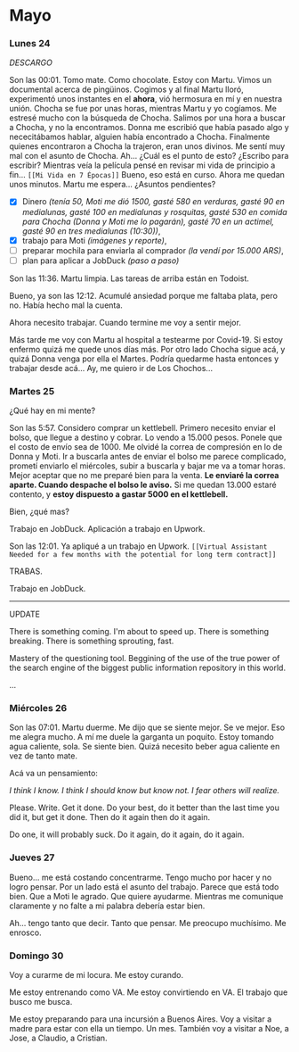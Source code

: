 # Mayo
### Lunes 24
*DESCARGO*

 Son las 00:01. Tomo mate. Como chocolate. Estoy con Martu. Vimos un documental acerca de pingüinos. Cogimos y al final Martu lloró, experimentó unos instantes en el **ahora**, vió hermosura en mí y en nuestra unión. Chocha se fue por unas horas, mientras Martu y yo cogíamos. Me estresé mucho con la búsqueda de Chocha. Salimos por una hora a buscar a Chocha, y no la encontramos. Donna me escribió que había pasado algo y nececitábamos hablar, alguien había encontrado a Chocha. Finalmente quienes encontraron a Chocha la trajeron, eran unos divinos. Me sentí muy mal con el asunto de Chocha. Ah... ¿Cuál es el punto de esto? ¿Escribo para escribir? Mientras veía la película pensé en revisar mi vida de principio a fin... `[[Mi Vida en 7 Épocas]]`  Bueno, eso está en curso. Ahora me quedan unos minutos. Martu me espera... ¿Asuntos pendientes? 
 - [x] Dinero *(tenía 50, Moti me dió 1500, gasté 580 en verduras, gasté 90 en medialunas, gasté 100 en medialunas y rosquitas, gasté 530 en comida para Chocha (Donna y Moti me lo pagarán), gasté 70 en un actimel, gasté 90 en tres medialunas (10:30))*, 
 - [x] trabajo para Moti *(imágenes y reporte)*, 
 - [ ] preparar mochila para enviarla al comprador *(la vendí por 15.000 ARS)*, 
 - [ ] plan para aplicar a JobDuck *(paso a paso)* 

Son las 11:36. Martu limpia. Las tareas de arriba están en Todoist. 

Bueno, ya son las 12:12. Acumulé ansiedad porque me faltaba plata, pero no. Había hecho mal la cuenta.

Ahora necesito trabajar. Cuando termine me voy a sentir mejor.

Más tarde me voy con Martu al hospital a testearme por Covid-19. Si estoy enfermo quizá me quede unos días más. Por otro lado Chocha sigue acá, y quizá Donna venga por ella el Martes. Podría quedarme hasta entonces y trabajar desde acá... Ay, me quiero ir de Los Chochos...

### Martes 25

¿Qué hay en mi mente?

Son las 5:57. Considero comprar un kettlebell. Primero necesito enviar el bolso, que llegue a destino y cobrar. Lo vendo a 15.000 pesos. Ponele que el costo de envío sea de 1000. Me olvidé la correa de compresión en lo de Donna y Moti. Ir a buscarla antes de enviar el bolso me parece complicado, prometí enviarlo el miércoles, subir a buscarla y bajar me va a tomar horas. Mejor aceptar que no me preparé bien para la venta. __Le enviaré la correa aparte. Cuando despache el bolso le aviso.__ Si me quedan 13.000 estaré contento, y __estoy dispuesto a gastar 5000 en el kettlebell.__

Bien, ¿qué mas?

Trabajo en JobDuck. Aplicación a trabajo en Upwork.

Son las 12:01. Ya apliqué a un trabajo en Upwork. `[[Virtual Assistant Needed for a few months with the potential for long term contract]]`

TRABAS.

Trabajo en JobDuck.

---

UPDATE

There is something coming. I'm about to speed up. There is something breaking. There is something sprouting, fast.

Mastery of the questioning tool. Beggining of the use of the true power of the search engine of the biggest public information repository in this world.

...

### Miércoles 26

Son las 07:01. Martu duerme. Me dijo que se siente mejor. Se ve mejor. Eso me alegra mucho. A mí me duele la garganta un poquito. Estoy tomando agua caliente, sola. Se siente bien. Quizá necesito beber agua caliente en vez de tanto mate.

Acá va un pensamiento:

_I think I know. I think I should know but know not. I fear others will realize._

Please. Write. Get it done. Do your best, do it better than the last time you did it, but get it done. Then do it again then do it again.

Do one, it will probably suck. Do it again, do it again, do it again.





### Jueves 27

Bueno... me está costando concentrarme. Tengo mucho por hacer y no logro pensar.
Por un lado está el asunto del trabajo. Parece que está todo bien. Que a Moti le agrado. Que quiere ayudarme. Mientras me comunique claramente y no falte a mi palabra debería estar bien.

Ah... tengo tanto que decir. Tanto que pensar. Me preocupo muchísimo. Me enrosco.

### Domingo 30

Voy a curarme de mi locura. Me estoy curando.

Me estoy entrenando como VA. Me estoy convirtiendo en VA. El trabajo que busco me busca.

Me estoy preparando para una incursión a Buenos Aires. Voy a visitar a madre para estar con ella un tiempo. Un mes. También voy a visitar a Noe, a Jose, a Claudio, a Cristian.

